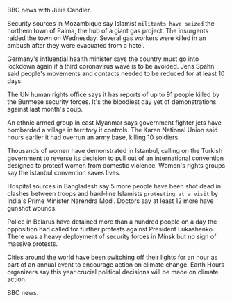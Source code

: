 BBC news with Julie Candler.

Security sources in Mozambique say Islamist `militants have seized` the northern town of Palma, the hub of a giant gas project. The insurgents raided the town on Wednesday. Several gas workers were killed in an ambush after they were evacuated from a hotel.

Germany's influential health minister says the country must go into lockdown again if a third coronavirus wave is to be avoided. Jens Spahn said people's movements and contacts needed to be reduced for at least 10 days.

The UN human rights office says it has reports of up to 91 people killed by the Burmese security forces. It's the bloodiest day yet of demonstrations against last month's coup.

An ethnic armed group in east Myanmar says government fighter jets have bombarded a village in territory it controls. The Karen National Union said hours earlier it had overrun an army base, killing 10 soldiers. 

Thousands of women have demonstrated in Istanbul, calling on the Turkish government to reverse its decision to pull out of an international convention designed to protect women from domestic violence. Women's rights groups say the Istanbul convention saves lives.

Hospital sources in Bangladesh say 5 more people have been shot dead in clashes between troops and hard-line Islamists `protesting at a visit` by India's Prime Minister Narendra Modi. Doctors say at least 12 more have gunshot wounds.

Police in Belarus have detained more than a hundred people on a day the opposition had called for further protests against President Lukashenko. There was a heavy deployment of security forces in Minsk but no sign of massive protests.

Cities around the world have been switching off their lights for an hour as part of an annual event to encourage action on climate change. Earth Hours organizers say this year crucial political decisions will be made on climate action.

BBC news.
